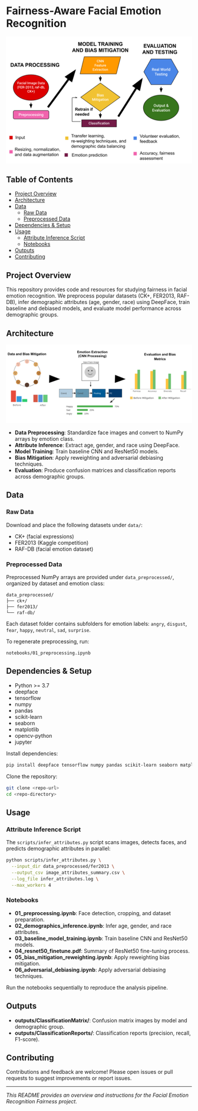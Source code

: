 # Fairness-Aware Facial Emotion Recognition
![Architecture Diagram](MartinOlate-ArchitectureDiagram-v3.png)

## Table of Contents
- [Project Overview](#project-overview)
- [Architecture](#architecture)
- [Data](#data)
  - [Raw Data](#raw-data)
  - [Preprocessed Data](#preprocessed-data)
- [Dependencies & Setup](#dependencies--setup)
- [Usage](#usage)
  - [Attribute Inference Script](#attribute-inference-script)
  - [Notebooks](#notebooks)
- [Outputs](#outputs)
- [Contributing](#contributing)

## Project Overview
This repository provides code and resources for studying fairness in facial emotion recognition.
We preprocess popular datasets (CK+, FER2013, RAF-DB), infer demographic attributes (age, gender, race)
using DeepFace, train baseline and debiased models, and evaluate model performance across demographic groups.

## Architecture
![Project Architecture](martin-cs-488-graphical-abstract-v3.png)

- **Data Preprocessing**: Standardize face images and convert to NumPy arrays by emotion class.
- **Attribute Inference**: Extract age, gender, and race using DeepFace.
- **Model Training**: Train baseline CNN and ResNet50 models.
- **Bias Mitigation**: Apply reweighting and adversarial debiasing techniques.
- **Evaluation**: Produce confusion matrices and classification reports across demographic groups.

## Data
### Raw Data
Download and place the following datasets under `data/`:
- CK+ (facial expressions)
- FER2013 (Kaggle competition)
- RAF-DB (facial emotion dataset)

### Preprocessed Data
Preprocessed NumPy arrays are provided under `data_preprocessed/`, organized by dataset and emotion class:
```
data_preprocessed/
├── ck+/
├── fer2013/
└── raf-db/
```
Each dataset folder contains subfolders for emotion labels:
`angry`, `disgust`, `fear`, `happy`, `neutral`, `sad`, `surprise`.

To regenerate preprocessing, run:
```
notebooks/01_preprocessing.ipynb
```

## Dependencies & Setup
- Python >= 3.7
- deepface
- tensorflow
- numpy
- pandas
- scikit-learn
- seaborn
- matplotlib
- opencv-python
- jupyter

Install dependencies:
```bash
pip install deepface tensorflow numpy pandas scikit-learn seaborn matplotlib opencv-python jupyter
```

Clone the repository:
```bash
git clone <repo-url>
cd <repo-directory>
```

## Usage
### Attribute Inference Script
The `scripts/infer_attributes.py` script scans images, detects faces, and predicts demographic attributes in parallel:
```bash
python scripts/infer_attributes.py \
  --input_dir data_preprocessed/fer2013 \
  --output_csv image_attributes_summary.csv \
  --log_file infer_attributes.log \
  --max_workers 4
```

### Notebooks
- **01_preprocessing.ipynb**: Face detection, cropping, and dataset preparation.
- **02_demographics_inference.ipynb**: Infer age, gender, and race attributes.
- **03_baseline_model_training.ipynb**: Train baseline CNN and ResNet50 models.
- **04_resnet50_finetune.pdf**: Summary of ResNet50 fine-tuning process.
- **05_bias_mitigation_reweighting.ipynb**: Apply reweighting bias mitigation.
- **06_adversarial_debiasing.ipynb**: Apply adversarial debiasing techniques.

Run the notebooks sequentially to reproduce the analysis pipeline.

## Outputs
- **outputs/ClassificationMatrix/**: Confusion matrix images by model and demographic group.
- **outputs/ClassificationReports/**: Classification reports (precision, recall, F1-score).

## Contributing
Contributions and feedback are welcome! Please open issues or pull requests to suggest improvements or report issues.

---
*This README provides an overview and instructions for the Facial Emotion Recognition Fairness project.*
